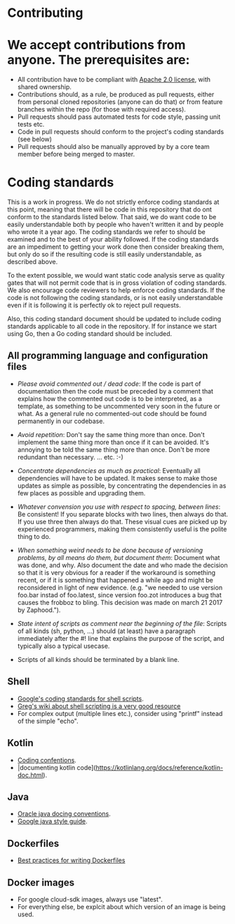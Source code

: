 # Contributing

# We accept contributions from anyone.  The prerequisites are:

* All contribution have to be compliant with [Apache 2.0 license](https://www.apache.org/licenses/LICENSE-2.0), with shared ownership.
* Contributions should, as a rule,  be produced as pull requests, either from personal cloned repositories (anyone can do that) or from feature branches within the repo (for those with required access).
* Pull requests should pass automated tests for code style, passing unit tests etc.
* Code in pull requests should conform to the project's coding standards (see below)
* Pull requests should also be manually approved by by a core team member before being merged to master.


# Coding standards

This is a work in progress.  We do not strictly enforce coding
standards at this point, meaning that there will be code in this
repository that do ont conform to the standards listed below.  That
said, we do want code to be easily understandable both by people who
haven't written it and by people who wrote it a year ago.  The coding
standards we refer to should be examined and to the best of your
ability followed.  If the coding standards are an impediment to
getting your work done then consider breaking them, but only do so if
the resulting code is still easily understandable, as described above.

To the extent possible, we would want static code analysis serve as
quality gates that will not permit code that is in gross violation of
coding standards.  We also encourage code reviewers to help enforce
coding standards.  If the code is not following the coding standards,
or is not easily understandable even if it is following it is
perfectly ok to reject pull requests.

Also, this coding standard document should be updated to include
coding standards applicable to all code in the repository.  If for
instance we start using Go, then a Go coding standard should be
included.


## All programming language and configuration files

* _Please avoid  commented out / dead code_:   If the code is part of
  documentation then the code must be preceded
  by a comment that explains how the commented out code is to be
  interpreted, as a template, as something to be uncommented very soon
  in the future or what.   As a general rule no commented-out code
  should be found permanently in our codebase.

* _Avoid repetition_: Don't say the same thing more than once.  Don't
  implement the same thing more than once if it can be avoided.
  It's annoying to be told the same thing more than once.   Don't
  be more redundant than necessary.    ... etc. :-)

* _Concentrate dependencies as much as practical_: Eventually all
  dependencies will have to be updated.  It makes sense to make
  those updates as simple as possible, by concentrating the
  dependencies in as few places as possible and upgrading them.

* _Whatever convension you use with respect to spacing, between
  lines_: Be consistent!   If you separate blocks with two lines,
  then always do that.  If you use three then always do that.
  These visual cues are picked up by experienced programmers,
  making them consistently useful is the polite thing to do.

* _When something weird needs to be done because of versioning
  problems, by all means do them, but document them_: Document what
  was done, and why.  Also document the date and who made the decision
  so that it is very obvious for a reader if the workaround is
  something recent, or if it is something that happened a while ago
  and might be reconsidered in light of new evidence.  (e.g. "we
  needed to use version foo.bar instad of foo.latest, since version
  foo.zot introduces a bug that causes the frobboz to bling.  This
  decision was made on march 21 2017 by Zaphood.").

* _State intent of scripts as comment near the beginning of the file_:
  Scripts of all kinds (sh, python, ...)  should (at least) have a
  paragraph immediately after the #! line that explains the purpose of
  the script, and typically also a typical usecase.

* Scripts of all kinds should be terminated by a blank line.

## Shell

* [Google's coding standards for shell scripts](https://google.github.io/styleguide/shell.xml).
* [Greg's wiki about shell scripting is a very good resource](http://mywiki.wooledge.org/)
* For complex output (multiple lines etc.), consider using "printf"
  instead of the simple "echo".

## Kotlin

* [Coding confentions](https://kotlinlang.org/docs/reference/coding-conventions.html).
* |documenting kotlin code](https://kotlinlang.org/docs/reference/kotlin-doc.html).

## Java

* [Oracle java docing conventions](https://www.oracle.com/technetwork/java/javase/documentation/codeconvtoc-136057.html).
* [Google java style guide](https://google.github.io/styleguide/javaguide.html).

## Dockerfiles

* [Best practices for writing Dockerfiles](https://docs.docker.com/develop/develop-images/dockerfile_best-practices/)

## Docker images

* For google cloud-sdk images, always use "latest".
* For everything else, be explcit about which version of an image is being used.
